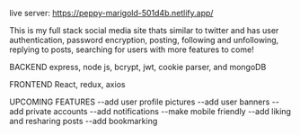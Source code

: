live server: https://peppy-marigold-501d4b.netlify.app/

This is my full stack social media site thats similar to twitter and has user authentication, password encryption, posting, following and unfollowing, replying to posts, searching for users with more features to come! 

BACKEND
express, node js, bcrypt, jwt,  cookie parser, and mongoDB 

FRONTEND
React, redux, axios 

UPCOMING FEATURES
--add user profile pictures 
--add user banners
--add private accounts
--add notifications 
--make mobile friendly
--add liking and resharing posts
--add bookmarking

